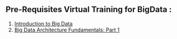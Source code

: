 
## Pre-Requisites Virtual Training for BigData :
1. [Introduction to Big Data](https://mylearning.accenture.com/myl-ui/learner/activityDetails?referrer=activityDetails&activityID=1240001&source=myLearning&refresh=315&channelTitle=Specialty&sequenceId=80d476c0-7a56-4f61-8eb3-b18d18807388&skillName=undefined)
1. [Big Data Architecture Fundamentals: Part 1](https://mylearning.accenture.com/myl-ui/learner/activityDetails?referrer=activityDetails&activityID=1088411&source=myLearning&refresh=43&channelTitle=Specialty&sequenceId=80d476c0-7a56-4f61-8eb3-b18d18807388&skillName=undefined)

